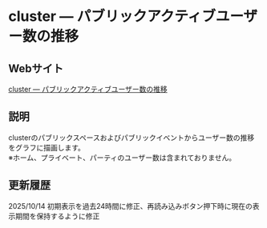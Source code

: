 # cluster — パブリックアクティブユーザー数の推移
## Webサイト
[cluster — パブリックアクティブユーザー数の推移](https://ineair.github.io/cluster-active-users-chart/)
## 説明
clusterのパブリックスペースおよびパブリックイベントからユーザー数の推移をグラフに描画します。  
※ホーム、プライベート、パーティのユーザー数は含まれておりません。
## 更新履歴
2025/10/14 初期表示を過去24時間に修正、再読み込みボタン押下時に現在の表示期間を保持するように修正

